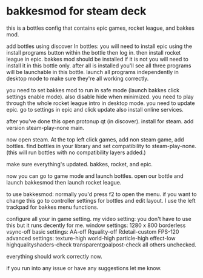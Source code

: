 # bakkesmod for steam deck

this is a bottles config that contains epic games, rocket league, and bakkes mod.

add bottles using discover
In bottles:
you will need to install epic using the install programs button within the bottle then log in.
then install rocket league in epic. 
bakkes mod should be installed if it is not you will need to install it in this bottle only.
after all is installed you'll see all three programs will be launchable in this bottle.
launch all programs independently in desktop mode to make sure they're all working correctly. 

you need to set bakkes mod to run in safe mode (launch bakkes click settings enable mode).
also disable hide when minimized.
you need to play through the whole rocket league intro in desktop mode.
you need to update epic. go to settings in epic and click update also install online services.

after you've done this open protonup qt (in discover).
install for steam.
add version steam-play-none main.

now open steam. At the top left click games, add non steam game, add bottles.
find bottles in your library and set compatibility to steam-play-none.
(this will run bottles with no compatibility layers added.)

make sure everything's updated. bakkes, rocket, and epic.

now you can go to game mode and launch bottles.
open our bottle and launch bakkesmod then launch rocket league. 

to use bakkesmod:
normally you'd press f2 to open the menu. if you want to change this go to controller settings for bottles and edit layout. 
I use the left trackpad for bakkes menu functions. 

configure all your in game setting.
my video setting:
you don't have to use this but it runs decently for me.
window settings:
1280 x 800 borderless vsync-off
basic settings:
AA-off Rquality-off Rdetail-custom FPS-120
advanced settings:
texture-high world-high particle-high effect-low
highqualityshaders-check transparentgoalpost-check
all others unchecked. 

everything should work correctly now.

if you run into any issue or have any suggestions let me know. 